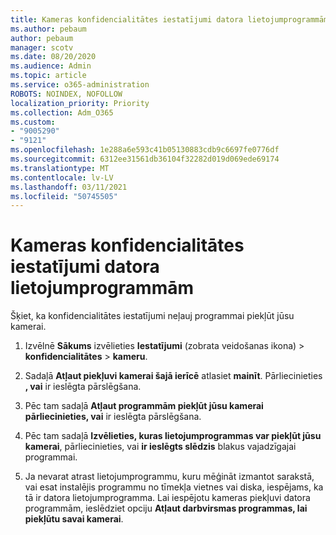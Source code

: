 ```yaml
---
title: Kameras konfidencialitātes iestatījumi datora lietojumprogrammām
ms.author: pebaum
author: pebaum
manager: scotv
ms.date: 08/20/2020
ms.audience: Admin
ms.topic: article
ms.service: o365-administration
ROBOTS: NOINDEX, NOFOLLOW
localization_priority: Priority
ms.collection: Adm_O365
ms.custom:
- "9005290"
- "9121"
ms.openlocfilehash: 1e288a6e593c41b05130883cdb9c6697fe0776df
ms.sourcegitcommit: 6312ee31561db36104f32282d019d069ede69174
ms.translationtype: MT
ms.contentlocale: lv-LV
ms.lasthandoff: 03/11/2021
ms.locfileid: "50745505"
---
```

# <a name="camera-privacy-settings-for-desktop-apps"></a>Kameras konfidencialitātes iestatījumi datora lietojumprogrammām

Šķiet, ka konfidencialitātes iestatījumi neļauj programmai piekļūt jūsu kamerai.

1.  Izvēlnē **Sākums** izvēlieties **Iestatījumi** (zobrata veidošanas ikona) > **konfidencialitātes**  >  **kameru**.

2.  Sadaļā **Atļaut piekļuvi kamerai šajā ierīcē** atlasiet **mainīt**. Pārliecinieties **, vai** ir ieslēgta pārslēgšana.

3.  Pēc tam sadaļā **Atļaut programmām piekļūt jūsu kamerai** **pārliecinieties, vai** ir ieslēgta pārslēgšana.

4.  Pēc tam sadaļā **Izvēlieties, kuras lietojumprogrammas var piekļūt jūsu kamerai**, pārliecinieties, vai **ir ieslēgts slēdzis** blakus vajadzīgajai programmai.

5.  Ja nevarat atrast lietojumprogrammu, kuru mēģināt izmantot sarakstā, vai esat instalējis programmu no tīmekļa vietnes vai diska, iespējams, ka tā ir datora lietojumprogramma. Lai iespējotu kameras piekļuvi datora programmām, ieslēdziet opciju **Atļaut darbvirsmas programmas, lai piekļūtu savai kamerai**.